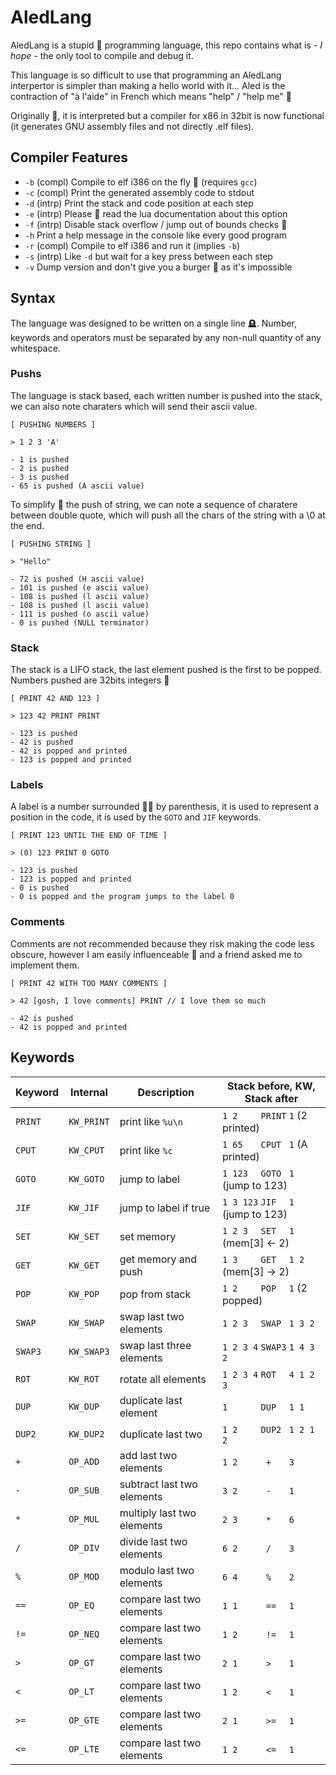 # AledLang

AledLang is a stupid 🤹 programming language, this repo contains what
is *- I hope -* the only tool to compile and debug it.

This language is so difficult to use that programming an AledLang
interpertor is simpler than making a hello world with it... Aled is
the contraction of "à l'aide" in French which means "help" / "help me" 📣

Originally 🧭, it is interpreted but a compiler for x86 in 32bit is now
functional (it generates GNU assembly files and not directly .elf files).

## Compiler Features

- `-b` (compl) Compile to elf i386 on the fly 💾 (requires `gcc`)
- `-c` (compl) Print the generated assembly code to stdout
- `-d` (intrp) Print the stack and code position at each step
- `-e` (intrp) Please 🛐 read the lua documentation about this option
- `-f` (intrp) Disable stack overflow / jump out of bounds checks 🫣
- `-h` Print a help message in the console like every good program
- `-r` (compl) Compile to elf i386 and run it (implies `-b`)
- `-s` (intrp) Like `-d` but wait for a key press between each step
- `-v` Dump version and don't give you a burger 🍔 as it's impossible

## Syntax

The language was designed to be written on a single line 🪦. Number,
keywords and operators must be separated by any non-null quantity of any
whitespace.

### Pushs

The language is stack based, each written number is pushed into the stack,
we can also note charaters which will send their ascii value.

```
[ PUSHING NUMBERS ]

> 1 2 3 'A'

- 1 is pushed
- 2 is pushed
- 3 is pushed
- 65 is pushed (A ascii value)
```

To simplify 🥭 the push of string, we can note a sequence of charatere between
double quote, which will push all the chars of the string with a \0 at the end.

```
[ PUSHING STRING ]

> "Hello"

- 72 is pushed (H ascii value)
- 101 is pushed (e ascii value)
- 108 is pushed (l ascii value)
- 108 is pushed (l ascii value)
- 111 is pushed (o ascii value)
- 0 is pushed (NULL terminator)
```

### Stack

The stack is a LIFO stack, the last element pushed is the first to be popped.
Numbers pushed are 32bits integers 🔮

```
[ PRINT 42 AND 123 ]

> 123 42 PRINT PRINT

- 123 is pushed
- 42 is pushed
- 42 is popped and printed
- 123 is popped and printed
```

### Labels

A label is a number surrounded 🙆‍♀️ by parenthesis, it is used to represent a
position in the code, it is used by the `GOTO` and `JIF` keywords.

```
[ PRINT 123 UNTIL THE END OF TIME ]

> (0) 123 PRINT 0 GOTO

- 123 is pushed
- 123 is popped and printed
- 0 is pushed
- 0 is popped and the program jumps to the label 0
```

### Comments

Comments are not recommended because they risk making the code less obscure,
however I am easily influenceable 👯 and a friend asked me to implement them.

```
[ PRINT 42 WITH TOO MANY COMMENTS ]

> 42 [gosh, I love comments] PRINT // I love them so much

- 42 is pushed
- 42 is popped and printed
```

## Keywords

| Keyword | Internal    | Description               | Stack before, KW, Stack after             |
|---------|-------------|---------------------------|-------------------------------------------|
| `PRINT` | `KW_PRINT`  | print like `%u\n`         | `1 2    ` ` PRINT ` `1`       (2 printed) |
| `CPUT`  | `KW_CPUT`   | print like `%c`           | `1 65   ` ` CPUT  ` `1`       (A printed) |
| `GOTO`  | `KW_GOTO`   | jump to label             | `1 123  ` ` GOTO  ` `1`     (jump to 123) |
| `JIF`   | `KW_JIF`    | jump to label if true     | `1 3 123` ` JIF   ` `1`     (jump to 123) |
| `SET`   | `KW_SET`    | set memory                | `1 2 3  ` ` SET   ` `1`     (mem[3] <- 2) |
| `GET`   | `KW_GET`    | get memory and push       | `1 3    ` ` GET   ` `1 2`   (mem[3] -> 2) |
| `POP`   | `KW_POP`    | pop from stack            | `1 2    ` ` POP   ` `1`        (2 popped) |
| `SWAP`  | `KW_SWAP`   | swap last two elements    | `1 2 3  ` ` SWAP  ` `1 3 2`               |
| `SWAP3` | `KW_SWAP3`  | swap last three elements  | `1 2 3 4` ` SWAP3 ` `1 4 3 2`             |
| `ROT`   | `KW_ROT`    | rotate all elements       | `1 2 3 4` ` ROT   ` `4 1 2 3`             |
| `DUP`   | `KW_DUP`    | duplicate last element    | `1      ` ` DUP   ` `1 1`                 |
| `DUP2`  | `KW_DUP2`   | duplicate last two        | `1 2    ` ` DUP2  ` `1 2 1 2`             |
| `+`     | `OP_ADD`    | add last two elements     | `1 2    ` `  +    ` `3`                   |
| `-`     | `OP_SUB`    | subtract last two elements| `3 2    ` `  -    ` `1`                   |
| `*`     | `OP_MUL`    | multiply last two elements| `2 3    ` `  *    ` `6`                   |
| `/`     | `OP_DIV`    | divide last two elements  | `6 2    ` `  /    ` `3`                   |
| `%`     | `OP_MOD`    | modulo last two elements  | `6 4    ` `  %    ` `2`                   |
| `==`    | `OP_EQ`     | compare last two elements | `1 1    ` `  ==   ` `1`                   |
| `!=`    | `OP_NEQ`    | compare last two elements | `1 2    ` `  !=   ` `1`                   |
| `>`     | `OP_GT`     | compare last two elements | `2 1    ` `  >    ` `1`                   |
| `<`     | `OP_LT`     | compare last two elements | `1 2    ` `  <    ` `1`                   |
| `>=`    | `OP_GTE`    | compare last two elements | `2 1    ` `  >=   ` `1`                   |
| `<=`    | `OP_LTE`    | compare last two elements | `1 2    ` `  <=   ` `1`                   |
